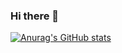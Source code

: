 ### Hi there 👋

<!--
**AykutBuyukkaya/AykutBuyukkaya** is a ✨ _special_ ✨ repository because its `README.md` (this file) appears on your GitHub profile.

Here are some ideas to get you started:

- 🔭 I’m currently working on ...
- 🌱 I’m currently learning ...
- 👯 I’m looking to collaborate on ...
- 🤔 I’m looking for help with ...
- 💬 Ask me about ...
- 📫 How to reach me: ...
- 😄 Pronouns: ...
- ⚡ Fun fact: ...
-->





[![Anurag's GitHub stats](https://github-readme-stats.vercel.app/api?username=AykutBuyukkaya)](https://github.com/anuraghazra/github-readme-stats&count_private=true)
